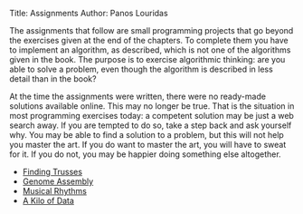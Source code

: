 Title: Assignments
Author: Panos Louridas

The assignments that follow are small programming projects that go
beyond the exercises given at the end of the chapters. To complete
them you have to implement an algorithm, as described, which is not
one of the algorithms given in the book. The purpose is to exercise
algorithmic thinking: are you able to solve a problem, even though the
algorithm is described in less detail than in the book?

At the time the assignments were written, there were no ready-made
solutions available online. This may no longer be true. That is the
situation in most programming exercises today: a competent solution
may be just a web search away. If you are tempted to do so, take a
step back and ask yourself why. You may be able to find a solution to
a problem, but this will not help you master the art. If you do want
to master the art, you will have to sweat for it. If you do not, you
may be happier doing something else altogether.

* [Finding Trusses]({filename}../assignments/trusses/trusses.md)
* [Genome Assembly]({filename}../assignments/genome_assembly/genome_assembly.md)
* [Musical Rhythms]({filename}../assignments/musical_rhythms/musical_rhythms.md)
* [A Kilo of Data]({filename}../assignments/a_kilo_of_data/a_kilo_of_data.md)
